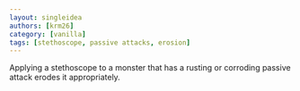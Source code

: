 ```yaml
---
layout: singleidea
authors: [krm26]
category: [vanilla]
tags: [stethoscope, passive attacks, erosion]
---
```

Applying a stethoscope to a monster that has a rusting or corroding passive attack erodes it appropriately.

